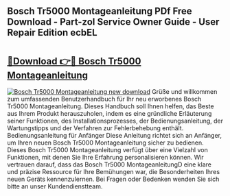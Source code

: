 ## Bosch Tr5000 Montageanleitung PDf Free Download - Part-zoI Service Owner Guide - User Repair Edition ecbEL

# <h2><a href="http://df6ezi.blite.top/?on=Bosch+Tr5000+Montageanleitung">🔗Download 👉🔴 Bosch Tr5000 Montageanleitung</a></h2>

[![Bosch Tr5000 Montageanleitung new download](https://i.imgur.com/lujVjoI.png)](http://df6ezi.blite.top/?on=Bosch+Tr5000+Montageanleitung)
Grüße und willkommen zum umfassenden Benutzerhandbuch für Ihr neu erworbenes Bosch Tr5000 Montageanleitung. Dieses Handbuch soll Ihnen helfen, das Beste aus Ihrem Produkt herauszuholen, indem es eine gründliche Erläuterung seiner Funktionen, des Installationsprozesses, der Bedienungsanleitung, der Wartungstipps und der Verfahren zur Fehlerbehebung enthält. Bedienungsanleitung für Anfänger Diese Anleitung richtet sich an Anfänger, um Ihren neuen Bosch Tr5000 Montageanleitung sicher zu bedienen. Dieses Bosch Tr5000 Montageanleitung verfügt über eine Vielzahl von Funktionen, mit denen Sie Ihre Erfahrung personalisieren können. Wir vertrauen darauf, dass das Bosch Tr5000 MontageanleitungD eine klare und präzise Ressource für Ihre Bemühungen war, die Besonderheiten Ihres neuen Geräts kennenzulernen. Bei Fragen oder Bedenken wenden Sie sich bitte an unser Kundendienstteam.
